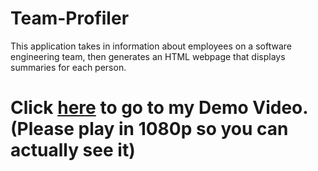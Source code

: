 # Team-Profiler
This application takes in information about employees on a software engineering team, then generates an HTML webpage that displays summaries for each person. 



# Click [here](https://drive.google.com/file/d/1eauF-smY4aIXmFDNRczKMRFyUzypyCzY/view?usp=sharing) to go to my Demo Video. (Please play in 1080p so you can actually see it)
